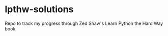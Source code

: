 lpthw-solutions
===============

Repo to track my progress through Zed Shaw's Learn Python the Hard Way book.